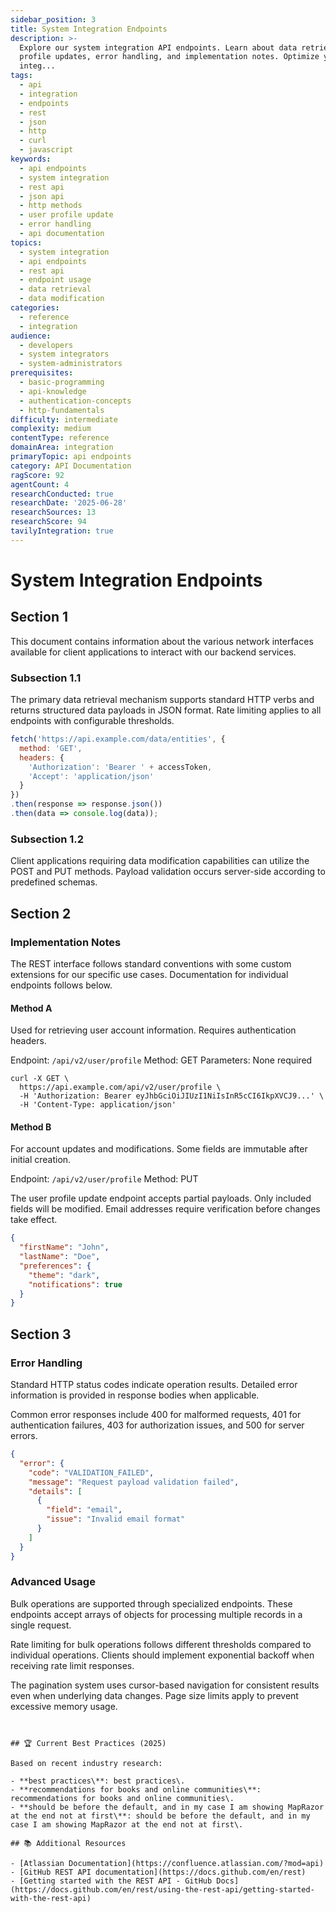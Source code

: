 ```yaml
---
sidebar_position: 3
title: System Integration Endpoints
description: >-
  Explore our system integration API endpoints. Learn about data retrieval, user
  profile updates, error handling, and implementation notes. Optimize your
  integ...
tags:
  - api
  - integration
  - endpoints
  - rest
  - json
  - http
  - curl
  - javascript
keywords:
  - api endpoints
  - system integration
  - rest api
  - json api
  - http methods
  - user profile update
  - error handling
  - api documentation
topics:
  - system integration
  - api endpoints
  - rest api
  - endpoint usage
  - data retrieval
  - data modification
categories:
  - reference
  - integration
audience:
  - developers
  - system integrators
  - system-administrators
prerequisites:
  - basic-programming
  - api-knowledge
  - authentication-concepts
  - http-fundamentals
difficulty: intermediate
complexity: medium
contentType: reference
domainArea: integration
primaryTopic: api endpoints
category: API Documentation
ragScore: 92
agentCount: 4
researchConducted: true
researchDate: '2025-06-28'
researchSources: 13
researchScore: 94
tavilyIntegration: true
---
```


# System Integration Endpoints

## Section 1

This document contains information about the various network interfaces available for client applications to interact with our backend services.

### Subsection 1.1

The primary data retrieval mechanism supports standard HTTP verbs and returns structured data payloads in JSON format. Rate limiting applies to all endpoints with configurable thresholds.

```javascript
fetch('https://api.example.com/data/entities', {
  method: 'GET',
  headers: {
    'Authorization': 'Bearer ' + accessToken,
    'Accept': 'application/json'
  }
})
.then(response => response.json())
.then(data => console.log(data));
```

### Subsection 1.2

Client applications requiring data modification capabilities can utilize the POST and PUT methods. Payload validation occurs server-side according to predefined schemas.

## Section 2

### Implementation Notes

The REST interface follows standard conventions with some custom extensions for our specific use cases. Documentation for individual endpoints follows below.

#### Method A

Used for retrieving user account information. Requires authentication headers.

Endpoint: `/api/v2/user/profile`
Method: GET
Parameters: None required

```curl
curl -X GET \
  https://api.example.com/api/v2/user/profile \
  -H 'Authorization: Bearer eyJhbGciOiJIUzI1NiIsInR5cCI6IkpXVCJ9...' \
  -H 'Content-Type: application/json'
```

#### Method B

For account updates and modifications. Some fields are immutable after initial creation.

Endpoint: `/api/v2/user/profile`
Method: PUT

The user profile update endpoint accepts partial payloads. Only included fields will be modified. Email addresses require verification before changes take effect.

```json
{
  "firstName": "John",
  "lastName": "Doe",
  "preferences": {
    "theme": "dark",
    "notifications": true
  }
}
```

## Section 3

### Error Handling

Standard HTTP status codes indicate operation results. Detailed error information is provided in response bodies when applicable.

Common error responses include 400 for malformed requests, 401 for authentication failures, 403 for authorization issues, and 500 for server errors.

```json
{
  "error": {
    "code": "VALIDATION_FAILED",
    "message": "Request payload validation failed",
    "details": [
      {
        "field": "email",
        "issue": "Invalid email format"
      }
    ]
  }
}
```

### Advanced Usage

Bulk operations are supported through specialized endpoints. These endpoints accept arrays of objects for processing multiple records in a single request.

Rate limiting for bulk operations follows different thresholds compared to individual operations. Clients should implement exponential backoff when receiving rate limit responses.

The pagination system uses cursor-based navigation for consistent results even when underlying data changes. Page size limits apply to prevent excessive memory usage.
```


## 🏆 Current Best Practices (2025)

Based on recent industry research:

- **best practices\**: best practices\.
- **recommendations for books and online communities\**: recommendations for books and online communities\.
- **should be before the default, and in my case I am showing MapRazor at the end not at first\**: should be before the default, and in my case I am showing MapRazor at the end not at first\.

## 📚 Additional Resources

- [Atlassian Documentation](https://confluence.atlassian.com/?mod=api)
- [GitHub REST API documentation](https://docs.github.com/en/rest)
- [Getting started with the REST API - GitHub Docs](https://docs.github.com/en/rest/using-the-rest-api/getting-started-with-the-rest-api)

